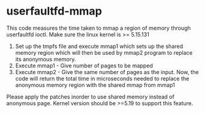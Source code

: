 # userfaultfd-mmap
This code measures the time taken to mmap a region of memory through userfaultfd ioctl.
Make sure the linux kernel is >= 5.15.131
1) Set up the tmpfs file and execute mmap1 which sets up the shared memory region which will then be used by mmap2 program to replace its anonymous memory.
2) Execute mmap1 - Give number of pages to be mapped
3) Execute mmap2 - Give the same number of pages as the input. Now, the code will return the total time in microseconds needed to replace the anonymous memory region with the shared mmap from mmap1

Please apply the patches inorder to use shared memory instead of anonymous page. Kernel version should be >=5.19 to support this feature. 
